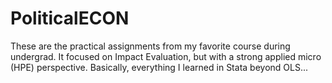 # PoliticalECON
These are the practical assignments from my favorite course during undergrad. It focused on Impact Evaluation, but with a strong applied micro (HPE) perspective. Basically, everything I learned in Stata beyond OLS...

